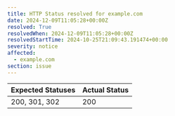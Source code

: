 ```yaml
---
title: HTTP Status resolved for example.com
date: 2024-12-09T11:05:28+00:00Z
resolved: True
resolvedWhen: 2024-12-09T11:05:28+00:00Z
resolvedStartTime: 2024-10-25T21:09:43.191474+00:00
severity: notice
affected:
  - example.com
section: issue
---
```


| Expected Statuses | Actual Status  |
|-------------------|----------------|
| 200, 301, 302 | 200 |
